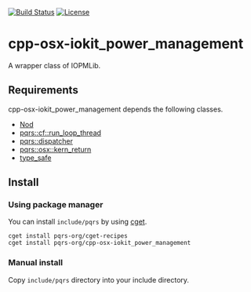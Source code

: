 [![Build Status](https://github.com/pqrs-org/cpp-osx-iokit_power_management/workflows/CI/badge.svg)](https://github.com/pqrs-org/cpp-osx-iokit_power_management/actions)
[![License](https://img.shields.io/badge/license-Boost%20Software%20License-blue.svg)](https://github.com/pqrs-org/cpp-osx-iokit_power_management/blob/main/LICENSE.md)

# cpp-osx-iokit_power_management

A wrapper class of IOPMLib.

## Requirements

cpp-osx-iokit_power_management depends the following classes.

- [Nod](https://github.com/fr00b0/nod)
- [pqrs::cf::run_loop_thread](https://github.com/pqrs-org/cpp-cf-run_loop_thread)
- [pqrs::dispatcher](https://github.com/pqrs-org/cpp-dispatcher)
- [pqrs::osx::kern_return](https://github.com/pqrs-org/cpp-osx-kern_return)
- [type_safe](https://github.com/foonathan/type_safe)

## Install

### Using package manager

You can install `include/pqrs` by using [cget](https://github.com/pfultz2/cget).

```shell
cget install pqrs-org/cget-recipes
cget install pqrs-org/cpp-osx-iokit_power_management
```

### Manual install

Copy `include/pqrs` directory into your include directory.
